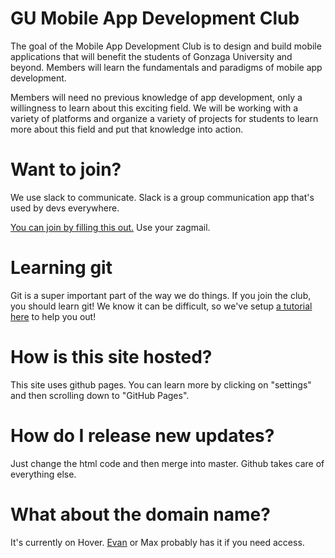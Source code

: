 # GU Mobile App Development Club

The goal of the Mobile App Development Club is to design and build mobile applications that will benefit the students of Gonzaga University and beyond. Members will learn the fundamentals and paradigms of mobile app development.

Members will need no previous knowledge of app development, only a willingness to learn about this exciting field. We will be working with a variety of platforms and organize a variety of projects for students to learn more about this field and put that knowledge into action.

# Want to join?

We use slack to communicate. Slack is a group communication app that's used by devs everywhere.

[You can join by filling this out.](https://goo.gl/forms/3Gz0esrKSndUMlOK2) Use your zagmail.

# Learning git

Git is a super important part of the way we do things. If you join the club, you should learn git! We know it can be difficult, so we've setup [a tutorial here](https://gumad.club/lets-learn-git) to help you out!

# How is this site hosted?

This site uses github pages. You can learn more by clicking on "settings" and then scrolling down to "GitHub Pages".

# How do I release new updates?

Just change the html code and then merge into master. Github takes care of everything else.

# What about the domain name?

It's currently on Hover. [Evan](https://github.com/gu-app-club/contacts#evan-conrad) or Max probably has it if you need access.
